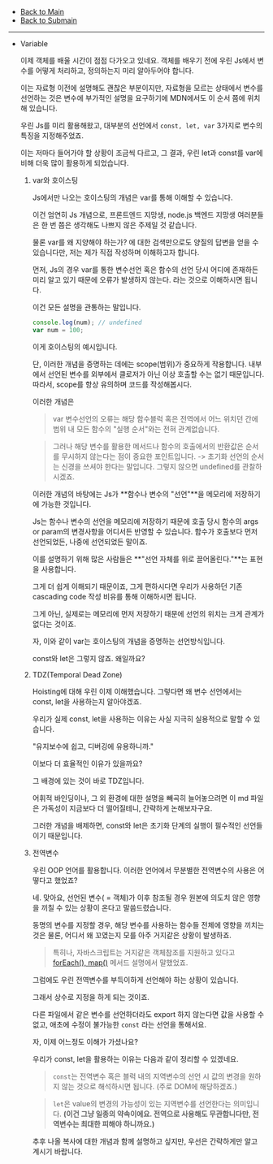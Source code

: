 - [Back to Main](../../../head.md)
- [Back to Submain](../../js_main.md)

---

- Variable

  이제 객체를 배울 시간이 점점 다가오고 있네요. 객체를 배우기 전에 우린 Js에서 변수를 어떻게 처리하고, 정의하는지 미리 알아두어야 합니다.

  이는 자료형 이전에 설명해도 괜찮은 부분이지만, 자료형을 모르는 상태에서 변수를 선언하는 것은 변수에 부가적인 설명을 요구하기에 MDN에서도 이 순서 쯤에 위치해 있습니다.

  우린 Js를 미리 활용해왔고, 대부분의 선언에서 `const, let, var` 3가지로 변수의 특징을 지정해주었죠.

  이는 저마다 들어가야 할 상황이 조금씩 다르고, 그 결과, 우린 let과 const를 var에 비해 더욱 많이 활용하게 되었습니다.

  1. var와 호이스팅

     Js에서만 나오는 호이스팅의 개념은 var를 통해 이해할 수 있습니다.

     이건 엄연히 Js 개념으로, 프론트엔드 지망생, node.js 백엔드 지망생 여러분들은 한 번 쯤은 생각해도 나쁘지 않은 주제일 것 같습니다.

     물론 var를 왜 지양해야 하는가? 에 대한 검색만으로도 양질의 답변을 얻을 수 있습니다만, 저는 제가 직접 작성하며 이해하고자 합니다.

     먼저, Js의 경우 var를 통한 변수선언 혹은 함수의 선언 당시 어디에 존재하든 미리 알고 있기 때문에 오류가 발생하지 않는다. 라는 것으로 이해하시면 됩니다.

     이건 모든 설명을 관통하는 말입니다.

     ```javascript
     console.log(num); // undefined
     var num = 100;
     ```

     이게 호이스팅의 예시입니다.

     단, 이러한 개념을 증명하는 데에는 scope(범위)가 중요하게 작용합니다. 내부에서 선언된 변수를 외부에서 클로저가 아닌 이상 호출할 수는 없기 때문입니다. 따라서, scope를 항상 유의하며 코드를 작성해봅시다.

     이러한 개념은

     > var 변수선언의 오류는 해당 함수블럭 혹은 전역에서 어느 위치던 간에 범위 내 모든 함수의 "실행 순서"와는 전혀 관계없습니다.

     > 그러나 해당 변수를 활용한 메서드나 함수의 호출에서의 반환값은 순서를 무시하지 않는다는 점이 중요한 포인트입니다. -> 초기화 선언의 순서는 신경을 쓰셔야 한다는 말입니다. 그렇지 않으면 undefined를 관찰하시겠죠.

     이러한 개념의 바탕에는 Js가 **함수나 변수의 "선언"**을 메모리에 저장하기에 가능한 것입니다.

     Js는 함수나 변수의 선언을 메모리에 저장하기 때문에 호출 당시 함수의 args or param의 변경사항을 어디서든 반영할 수 있습니다. 함수가 호출보다 먼저 선언되었든, 나중에 선언되었든 말이죠.

     이를 설명하기 위해 많은 사람들은 **"선언 자체를 위로 끌어올린다."**는 표현을 사용합니다.

     그게 더 쉽게 이해되기 때문이죠, 그게 편하시다면 우리가 사용하던 기존 cascading code 작성 비유를 통해 이해하시면 됩니다.

     그게 아닌, 실제로는 메모리에 먼저 저장하기 때문에 선언의 위치는 크게 관계가 없다는 것이죠.

     자, 이와 같이 var는 호이스팅의 개념을 증명하는 선언방식입니다.

     const와 let은 그렇지 않죠. 왜일까요?

  2. TDZ(Temporal Dead Zone)

     Hoisting에 대해 우린 이제 이해했습니다. 그렇다면 왜 변수 선언에서는 const, let을 사용하는지 알아야겠죠.

     우리가 실제 const, let을 사용하는 이유는 사실 지극히 실용적으로 말할 수 있습니다.

     "유지보수에 쉽고, 디버깅에 유용하니까."

     이보다 더 효율적인 이유가 있을까요?

     그 배경에 있는 것이 바로 TDZ입니다.

     어휘적 바인딩이나, 그 외 환경에 대한 설명을 빼곡히 늘어놓으려면 이 md 파일은 가독성이 지금보다 더 떨어질테니, 간략하게 논해보자구요.

     그러한 개념을 배제하면, const와 let은 초기화 단계의 실행이 필수적인 선언들이기 때문입니다.

  3. 전역변수

     우린 OOP 언어를 활용합니다. 이러한 언어에서 무분별한 전역변수의 사용은 어떻다고 했었죠?

     네. 맞아요, 선언된 변수( = 객체)가 이후 참조될 경우 원본에 의도치 않은 영향을 끼칠 수 있는 상황이 온다고 말씀드렸습니다.

     동명의 변수를 지정할 경우, 해당 변수를 사용하는 함수들 전체에 영향을 끼치는 것은 물론, 어디서 왜 꼬였는지 모를 아주 거지같은 상황이 발생하죠.

     > 특히나, 자바스크립트는 거지같은 객체참조를 지원하고 있다고 [forEach(), map()](../../../../step2\2_Dynamic_Components.md) 메서드 설명에서 말했었죠.

     그럼에도 우린 전역변수를 부득이하게 선언해야 하는 상황이 있습니다.

     그래서 상수로 지정을 하게 되는 것이죠.

     다른 파일에서 같은 변수를 선언하더라도 export 하지 않는다면 값을 사용할 수 없고, 애초에 수정이 불가능한 `const` 라는 선언을 통해서요.

     자, 이제 어느정도 이해가 가셨나요?

     우리가 const, let을 활용하는 이유는 다음과 같이 정리할 수 있겠네요.

     > `const`는 전역변수 혹은 블럭 내의 지역변수의 선언 시 값의 변경을 원하지 않는 것으로 해석하시면 됩니다. (주로 DOM에 해당하겠죠.)

     > `let`은 value의 변경의 가능성이 있는 지역변수를 선언한다는 의미입니다. **(이건 그냥 일종의 약속이에요. 전역으로 사용해도 무관합니다만, 전역변수는 최대한 피해야 하니까요.)**

     추후 나올 복사에 대한 개념과 함께 설명하고 싶지만, 우선은 간략하게만 알고 계시기 바랍니다.
